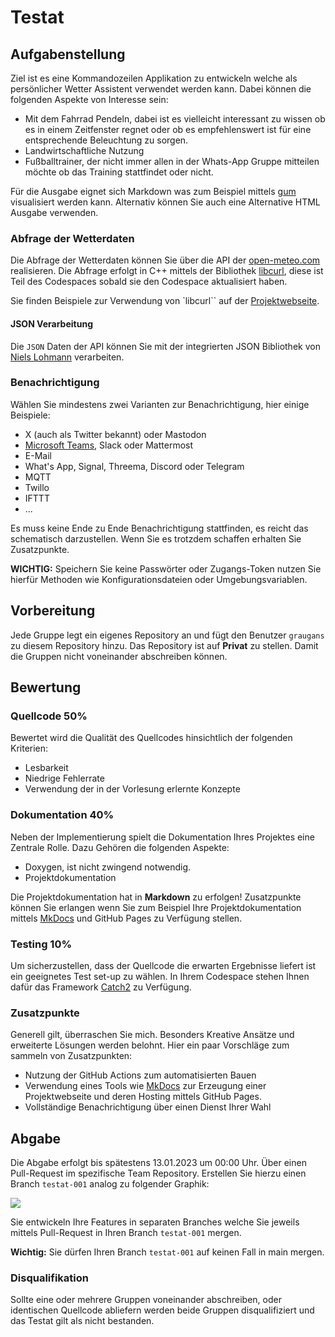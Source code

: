 # Testat

## Aufgabenstellung

Ziel ist es eine Kommandozeilen Applikation zu entwickeln welche als persönlicher Wetter Assistent verwendet werden kann. Dabei können die folgenden Aspekte von Interesse sein:

- Mit dem Fahrrad Pendeln, dabei ist es vielleicht interessant zu wissen ob es in einem Zeitfenster regnet oder ob es empfehlenswert ist für eine entsprechende Beleuchtung zu sorgen.
- Landwirtschaftliche Nutzung
- Fußballtrainer, der nicht immer allen in der Whats-App Gruppe mitteilen möchte ob das Training stattfindet oder nicht.

Für die Ausgabe eignet sich Markdown was zum Beispiel mittels [gum](https://github.com/charmbracelet/gum) visualisiert werden kann. Alternativ können Sie auch eine Alternative HTML Ausgabe verwenden.

### Abfrage der Wetterdaten

Die Abfrage der Wetterdaten können Sie über die API der [open-meteo.com](https://open-meteo.com/) realisieren. Die Abfrage erfolgt in C++ mittels der Bibliothek [libcurl](https://curl.se/libcurl/), diese ist Teil des Codespaces sobald sie den Codespace aktualisiert haben.

Sie finden Beispiele zur Verwendung von `libcurl`` auf der [Projektwebseite](https://curl.se/libcurl/c/example.html).

#### JSON Verarbeitung

Die `JSON` Daten der API können Sie mit der integrierten JSON Bibliothek von [Niels Lohmann](https://json.nlohmann.me/features/parsing/parse_exceptions/) verarbeiten.
 
### Benachrichtigung

Wählen Sie mindestens zwei Varianten zur Benachrichtigung, hier einige Beispiele:

- X (auch als Twitter bekannt) oder Mastodon
- [Microsoft Teams](https://learn.microsoft.com/de-de/adaptive-cards/resources/tools), Slack oder Mattermost
- E-Mail
- What's App, Signal, Threema, Discord oder Telegram
- MQTT
- Twillo
- IFTTT
- ...

Es muss keine Ende zu Ende Benachrichtigung stattfinden, es reicht das schematisch darzustellen. Wenn Sie es trotzdem schaffen erhalten Sie Zusatzpunkte.

**WICHTIG:** Speichern Sie keine Passwörter oder Zugangs-Token nutzen Sie hierfür Methoden wie Konfigurationsdateien oder Umgebungsvariablen.

## Vorbereitung

Jede Gruppe legt ein eigenes Repository an und fügt den Benutzer `graugans` zu diesem Repository hinzu. Das Repository ist auf **Privat** zu stellen. Damit die Gruppen nicht voneinander abschreiben können.

## Bewertung

### Quellcode 50%

Bewertet wird die Qualität des Quellcodes hinsichtlich der folgenden Kriterien:

- Lesbarkeit
- Niedrige Fehlerrate
- Verwendung der in der Vorlesung erlernte Konzepte

### Dokumentation 40%

Neben der Implementierung spielt die Dokumentation Ihres Projektes eine Zentrale Rolle. Dazu Gehören die folgenden Aspekte:

- Doxygen, ist nicht zwingend notwendig.
- Projektdokumentation

Die Projektdokumentation hat in **Markdown** zu erfolgen!
Zusatzpunkte können Sie erlangen wenn Sie zum Beispiel Ihre Projektdokumentation mittels [MkDocs](https://www.mkdocs.org/) und GitHub Pages zu Verfügung stellen.

### Testing 10%

Um sicherzustellen, dass der Quellcode die erwarten Ergebnisse liefert ist ein geeignetes Test set-up zu wählen. In Ihrem Codespace stehen Ihnen dafür das Framework [Catch2](https://github.com/catchorg/Catch2) zu Verfügung.

### Zusatzpunkte

Generell gilt, überraschen Sie mich. Besonders Kreative Ansätze und erweiterte Lösungen werden belohnt. Hier ein paar Vorschläge zum sammeln von Zusatzpunkten:

- Nutzung der GitHub Actions zum automatisierten Bauen
- Verwendung eines Tools wie [MkDocs](https://www.mkdocs.org/) zur Erzeugung einer Projektwebseite und deren Hosting mittels GitHub Pages.
- Vollständige Benachrichtigung über einen Dienst Ihrer Wahl

## Abgabe

Die Abgabe erfolgt bis spätestens 13.01.2023 um 00:00 Uhr. Über einen Pull-Request im spezifische Team Repository. Erstellen Sie hierzu einen Branch `testat-001` analog zu folgender Graphik:

![](https://mermaid.ink/img/pako:eNqdkMEKwjAMhl-l5DxhXnsWNmEn9dhL7LJ1uLajSw9j7N2tiAgyRRYI5CfJ94fMoH1NIEG0HRcBByOqk1ROPEN7azv-Jq8BnTaCaWTkXZ7v_9xbxzSEHANt52hD-uYjrx1kKbS0xeLFtNi5D9rbRvA0kBTlsSirlJffcMggARKwTn-fH00FbMiSApnKmhqMPStQbkmjGNmfJ6dBcoiUQRxqZDp02Aa0IBvsR1ruc2aHwg?type=png)

Sie entwickeln Ihre Features in separaten Branches welche Sie jeweils mittels Pull-Request in Ihren Branch `testat-001` mergen.

**Wichtig:** Sie dürfen Ihren Branch `testat-001` auf keinen Fall in main mergen.

### Disqualifikation

Sollte eine oder mehrere Gruppen voneinander abschreiben, oder identischen Quellcode abliefern werden beide Gruppen disqualifiziert und das Testat gilt als nicht bestanden.
